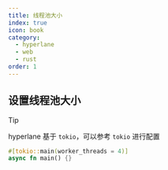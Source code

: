 ```yaml
---
title: 线程池大小
index: true
icon: book
category:
  - hyperlane
  - web
  - rust
order: 1
---
```


## 设置线程池大小

> [!tip]
> hyperlane 基于 `tokio`，可以参考 `tokio` 进行配置

```rust
#[tokio::main(worker_threads = 4)]
async fn main() {}
```

<Bottom />

